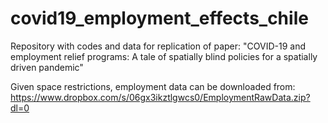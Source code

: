 # covid19_employment_effects_chile
Repository with codes and data for replication of paper: "COVID-19 and employment relief programs: A tale of spatially blind policies for a spatially driven pandemic"

Given space restrictions, employment data can be downloaded from: https://www.dropbox.com/s/06gx3ikztlgwcs0/EmploymentRawData.zip?dl=0  
